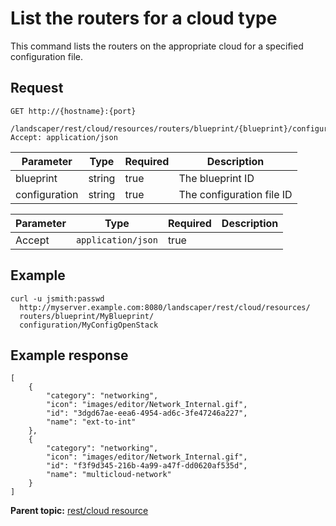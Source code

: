 # List the routers for a cloud type

This command lists the routers on the appropriate cloud for a specified configuration file.

## Request

```
GET http://{hostname}:{port}
  /landscaper/rest/cloud/resources/routers/blueprint/{blueprint}/configuration/{configuration}
Accept: application/json

```

|Parameter|Type|Required|Description|
|---------|----|--------|-----------|
|blueprint|string|true|The blueprint ID|
|configuration|string|true|The configuration file ID|

|Parameter|Type|Required|Description|
|---------|----|--------|-----------|
|Accept|`application/json`|true| |

## Example

```
curl -u jsmith:passwd 
  http://myserver.example.com:8080/landscaper/rest/cloud/resources/
  routers/blueprint/MyBlueprint/
  configuration/MyConfigOpenStack
```

## Example response

```
[
    {
        "category": "networking",
        "icon": "images/editor/Network_Internal.gif",
        "id": "3dgd67ae-eea6-4954-ad6c-3fe47246a227",
        "name": "ext-to-int"
    },
    {
        "category": "networking",
        "icon": "images/editor/Network_Internal.gif",
        "id": "f3f9d345-216b-4a99-a47f-dd0620af535d",
        "name": "multicloud-network"
    }
]
```

**Parent topic:** [rest/cloud resource](../../com.ibm.edt.api.doc/topics/rest_cloud.md)

